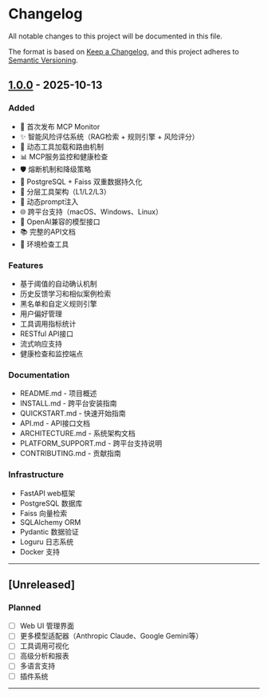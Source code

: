 # Changelog

All notable changes to this project will be documented in this file.

The format is based on [Keep a Changelog](https://keepachangelog.com/en/1.0.0/),
and this project adheres to [Semantic Versioning](https://semver.org/spec/v2.0.0.html).

## [1.0.0] - 2025-10-13

### Added
- 🎉 首次发布 MCP Monitor
- ✨ 智能风险评估系统（RAG检索 + 规则引擎 + 风险评分）
- 🔄 动态工具加载和路由机制
- 📊 MCP服务监控和健康检查
- 🛡️ 熔断机制和降级策略
- 💾 PostgreSQL + Faiss 双重数据持久化
- 🔧 分层工具架构（L1/L2/L3）
- 📝 动态prompt注入
- 🌐 跨平台支持（macOS、Windows、Linux）
- 🔌 OpenAI兼容的模型接口
- 📚 完整的API文档
- 🧪 环境检查工具

### Features
- 基于阈值的自动确认机制
- 历史反馈学习和相似案例检索
- 黑名单和自定义规则引擎
- 用户偏好管理
- 工具调用指标统计
- RESTful API接口
- 流式响应支持
- 健康检查和监控端点

### Documentation
- README.md - 项目概述
- INSTALL.md - 跨平台安装指南
- QUICKSTART.md - 快速开始指南
- API.md - API接口文档
- ARCHITECTURE.md - 系统架构文档
- PLATFORM_SUPPORT.md - 跨平台支持说明
- CONTRIBUTING.md - 贡献指南

### Infrastructure
- FastAPI web框架
- PostgreSQL 数据库
- Faiss 向量检索
- SQLAlchemy ORM
- Pydantic 数据验证
- Loguru 日志系统
- Docker 支持

---

## [Unreleased]

### Planned
- [ ] Web UI 管理界面
- [ ] 更多模型适配器（Anthropic Claude、Google Gemini等）
- [ ] 工具调用可视化
- [ ] 高级分析和报表
- [ ] 多语言支持
- [ ] 插件系统

---

[1.0.0]: https://github.com/yourusername/MCP_Monitor/releases/tag/v1.0.0
